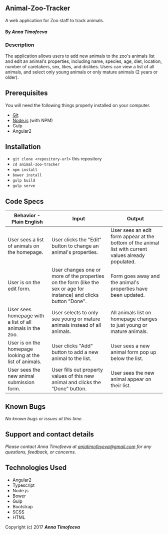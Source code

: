 ## Animal-Zoo-Tracker

A web application for Zoo staff to track animals.

#### By _**Anna Timofeeva**_

### Description

 The application allows users to add new animals to the zoo's animals list and edit an animal's properties, including name, species, age, diet, location, number of caretakers, sex, likes, and dislikes.
 Users can view a list of all animals, and select only young animals or only mature animals (2 years or older).

## Prerequisites

You will need the following things properly installed on your computer.

* [Git](https://git-scm.com/)
* [Node.js](https://nodejs.org/) (with NPM)
* Gulp
* Angular2

## Installation

* `git clone <repository-url>` this repository
* `cd animal-zoo-tracker`
* `npm install`
* `bower install`
* `gulp build`
* `gulp serve`


## Code Specs

Behavior - Plain English|Input|Output|
|---|---|---|
|User sees a list of animals on the homepage.|User clicks the "Edit" button to change an animal's properties.|User sees an edit form appear at the bottom of the animal list with current values already populated.|
|User is on the edit form.|User changes one or more of the properties on the form (like the sex or age for instance) and clicks button "Done".|Form goes away and the animal's properties have been updated.|
|User sees homepage with a list of all animals in the zoo.|User selects to only see young or mature animals instead of all animals.|All animals list on homepage changes to just young or mature animals.|
|User is on the homepage looking at the list of animals.|User clicks "Add" button to add a new animal to the list.|User sees a new animal form pop up below the list.|
|User sees the new animal submission form.|User fills out property values of this new animal and clicks the "Done" button.|User sees the new animal appear on their list.|

## Known Bugs

_No known bugs or issues at this time._

## Support and contact details

_Please contact Anna Timofeeva at anjatimofeyeva@gmail.com for any questions, feedback, or concerns._

## Technologies Used

* Angular2
* Typescript
* Node.js
* Bower
* Gulp
* Bootstrap
* SCSS
* HTML

Copyright (c) 2017 **_Anna Timofeeva_**
